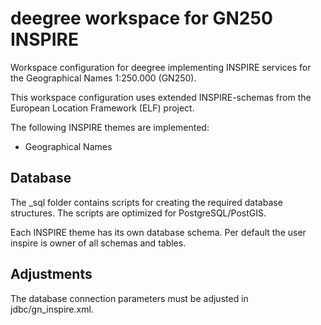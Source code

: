 # deegree workspace for GN250 INSPIRE
Workspace configuration for deegree implementing INSPIRE services for the Geographical Names 1:250.000 (GN250).

This workspace configuration uses extended INSPIRE-schemas from the European Location Framework (ELF) project.

The following INSPIRE themes are implemented:
* Geographical Names

## Database

The _sql folder contains scripts for creating the required database structures. 
The scripts are optimized for PostgreSQL/PostGIS.

Each INSPIRE theme has its own database schema. Per default the user inspire is owner of all schemas and tables.

## Adjustments

The database connection parameters must be adjusted in jdbc/gn_inspire.xml.
